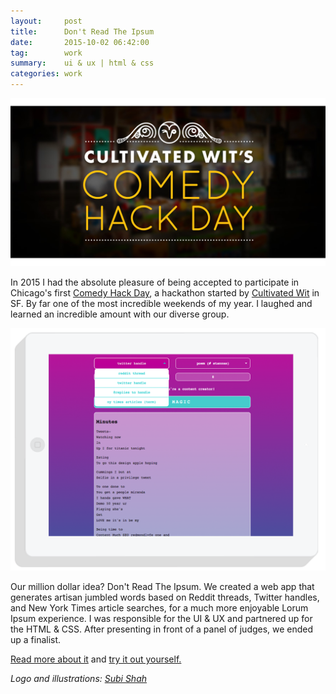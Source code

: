 ```yaml
---
layout:     post
title:      Don't Read The Ipsum
date:       2015-10-02 06:42:00
tag:		work
summary:    ui & ux | html & css
categories: work
---
```



![Comedy Hack Day](/images/Ipsum1.png)


In 2015 I had the absolute pleasure of being accepted to participate in Chicago's first [Comedy Hack Day](http://comedyhackday.com "Comedy Hack Day"), a hackathon started by [Cultivated Wit](http://www.cultivatedwit.com/ "Cultivated Wit") in SF. By far one of the most incredible weekends of my year. I laughed and learned an incredible amount with our diverse group.

![Comedy Hack Day](/images/Ipsum_Click.png)

Our million dollar idea? Don't Read The Ipsum. We created a web app that generates artisan jumbled words based on Reddit threads, Twitter handles, and New York Times article searches, for a much more enjoyable Lorum Ipsum experience. I was responsible for the UI & UX and partnered up for the HTML & CSS. After presenting in front of a panel of judges, we ended up a finalist.

<a href="http://www.comedyhackday.org/demosmade/2015/10/5/dont-read-the-ipsum/">Read more about it</a> and <a href="http://ipsum.click">try it out yourself.</a>

_Logo and illustrations: [Subi Shah](https://twitter.com/kalehummus)_
